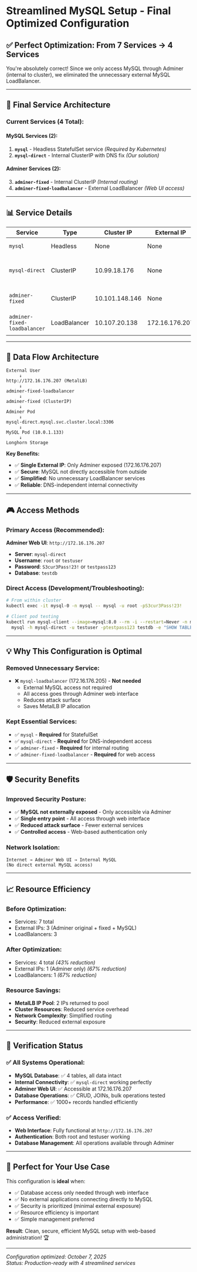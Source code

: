 # Streamlined MySQL Setup - Final Optimized Configuration

## ✅ Perfect Optimization: From 7 Services → 4 Services

You're absolutely correct! Since we only access MySQL through Adminer (internal to cluster), we eliminated the unnecessary external MySQL LoadBalancer.

---

## 🎯 Final Service Architecture

### **Current Services (4 Total):**

#### **MySQL Services (2):**
1. **`mysql`** - Headless StatefulSet service *(Required by Kubernetes)*
2. **`mysql-direct`** - Internal ClusterIP with DNS fix *(Our solution)*

#### **Adminer Services (2):**
3. **`adminer-fixed`** - Internal ClusterIP *(Internal routing)*
4. **`adminer-fixed-loadbalancer`** - External LoadBalancer *(Web UI access)*

---

## 📊 Service Details

| Service | Type | Cluster IP | External IP | Purpose |
|---------|------|------------|-------------|---------|
| `mysql` | Headless | None | None | StatefulSet management |
| `mysql-direct` | ClusterIP | 10.99.18.176 | None | Reliable internal MySQL access |
| `adminer-fixed` | ClusterIP | 10.101.148.146 | None | Internal Adminer routing |
| `adminer-fixed-loadbalancer` | LoadBalancer | 10.107.20.138 | 172.16.176.207 | External Adminer web access |

---

## 🔄 Data Flow Architecture

```
External User
     ↓
http://172.16.176.207 (MetalLB)
     ↓
adminer-fixed-loadbalancer
     ↓
adminer-fixed (ClusterIP)
     ↓
Adminer Pod
     ↓
mysql-direct.mysql.svc.cluster.local:3306
     ↓
MySQL Pod (10.0.1.133)
     ↓
Longhorn Storage
```

**Key Benefits:**
- ✅ **Single External IP**: Only Adminer exposed (172.16.176.207)
- ✅ **Secure**: MySQL not directly accessible from outside
- ✅ **Simplified**: No unnecessary LoadBalancer services
- ✅ **Reliable**: DNS-independent internal connectivity

---

## 🎮 Access Methods

### **Primary Access (Recommended):**
**Adminer Web UI**: `http://172.16.176.207`
- **Server**: `mysql-direct`
- **Username**: `root` or `testuser`  
- **Password**: `S3cur3Pass!23!` or `testpass123`
- **Database**: `testdb`

### **Direct Access (Development/Troubleshooting):**
```bash
# From within cluster
kubectl exec -it mysql-0 -n mysql -- mysql -u root -pS3cur3Pass!23!

# Client pod testing
kubectl run mysql-client --image=mysql:8.0 --rm -i --restart=Never -n mysql -- \
  mysql -h mysql-direct -u testuser -ptestpass123 testdb -e "SHOW TABLES;"
```

---

## 💡 Why This Configuration is Optimal

### **Removed Unnecessary Service:**
- ❌ `mysql-loadbalancer` (172.16.176.205) - **Not needed**
  - External MySQL access not required
  - All access goes through Adminer web interface
  - Reduces attack surface
  - Saves MetalLB IP allocation

### **Kept Essential Services:**
- ✅ `mysql` - **Required** for StatefulSet
- ✅ `mysql-direct` - **Required** for DNS-independent access  
- ✅ `adminer-fixed` - **Required** for internal routing
- ✅ `adminer-fixed-loadbalancer` - **Required** for web access

---

## 🛡️ Security Benefits

### **Improved Security Posture:**
- ✅ **MySQL not externally exposed** - Only accessible via Adminer
- ✅ **Single entry point** - All access through web interface
- ✅ **Reduced attack surface** - Fewer external services
- ✅ **Controlled access** - Web-based authentication only

### **Network Isolation:**
```
Internet → Adminer Web UI → Internal MySQL
(No direct external MySQL access)
```

---

## 📈 Resource Efficiency

### **Before Optimization:**
- Services: 7 total
- External IPs: 3 (Adminer original + fixed + MySQL)
- LoadBalancers: 3

### **After Optimization:**
- Services: 4 total *(43% reduction)*
- External IPs: 1 (Adminer only) *(67% reduction)*
- LoadBalancers: 1 *(67% reduction)*

### **Resource Savings:**
- **MetalLB IP Pool**: 2 IPs returned to pool
- **Cluster Resources**: Reduced service overhead
- **Network Complexity**: Simplified routing
- **Security**: Reduced external exposure

---

## 🚀 Verification Status

### **✅ All Systems Operational:**
- **MySQL Database**: ✅ 4 tables, all data intact
- **Internal Connectivity**: ✅ `mysql-direct` working perfectly
- **Adminer Web UI**: ✅ Accessible at 172.16.176.207
- **Database Operations**: ✅ CRUD, JOINs, bulk operations tested
- **Performance**: ✅ 1000+ records handled efficiently

### **✅ Access Verified:**
- **Web Interface**: Fully functional at `http://172.16.176.207`
- **Authentication**: Both root and testuser working
- **Database Management**: All operations available through Adminer

---

## 🎯 Perfect for Your Use Case

This configuration is **ideal** when:
- ✅ Database access only needed through web interface
- ✅ No external applications connecting directly to MySQL
- ✅ Security is prioritized (minimal external exposure)
- ✅ Resource efficiency is important
- ✅ Simple management preferred

**Result**: Clean, secure, efficient MySQL setup with web-based administration! 🏆

---

*Configuration optimized: October 7, 2025*  
*Status: Production-ready with 4 streamlined services*
